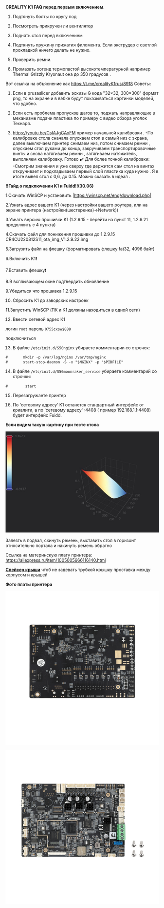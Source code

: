 **CREALITY K1 FAQ перед первым включением.**

1. Подтянуть болты по кругу под 

2. Посмотреть прикручен ли вентилятор 

3. Поднять стол перед включением 

4. Подтянуть пружину прижатия филомента. Если экструдер с светлой прокладкой ничего делать не нужно.

5. Проверить ремни.

6. Промазать хотенд термопастой высокотемпературной например Thermal Grizzly Kryonaut она до 350 градусов .

Вот ссылка на объяснение как 
https://t.me/crealityK1rus/8918
Советы: 

1. Если в prusaslicer добавить эскизы G кода
"32×32, 300×300" формат png, то на экране и в вэбке будут показываться картинки моделей, что удобно.
2. Если есть проблема пропусков шагов то, поджать направляющие в механизме подачи пластика по примеру с видео обзора уголок Технаря.

3. https://youtu.be/CsIAJgCAxFM пример начальной калибровки .
-По калибровке стола сначала опускаем стол в самый низ с экрана, далее выключаем принтер снимаем низ, потом снимаем ремни , опускаем стол руками до конца, закручиваем транспортировочные винты и снова натягиваем ремни , затягиваем натяжитель, выполняем калибровку. 
Готово ✔️ 
Для более точной калибровки:
-Смотрим значения и уже сверху где держится сам стол на винтах откручивает и подкладываем первый слой пластика куда нужно . Я в итоге вывел стол с 0,6, до 0.15. Можно сказать в идеал .


**‼️Гайд о подключении K1 и Fuidd‼️(30.06)**


1.Скачать WinSCP и установить |https://winscp.net/eng/download.php|

2.Узнать адрес вашего K1 (через настройки вашего роутера, или на экране принтера (настройки(шестеренка)->Network))

3.Узнать версию прошивки K1 (1.2.9.15 - перейти на пункт 11, 1.2.9.21 продолжить с 4 пункта)

4.Скачать файл для понижения прошивки до 1.2.9.15  CR4CU220812S11_ota_img_V1.2.9.22.img

5.Загрузить файл на флешку (форматировать флешку fat32, 4096 байт)

6.Включить K1❗️

7.Вставить флешку❗️

8.В всплывающем окне подтвердить обновление

9.Убедиться что прошивка 1.2.9.15

10. Сбросить К1 до заводских настроек

11.Запустить WinSCP (ПК и K1 должны находиться в одной сети)

12. Ввести сетевой адрес K1

 логин ```root```
 пароль ```0755cxsw$888```

 подключиться

13. В файле `/etc/init.d/S50nginx` убираете комментарии со строчек: 

```
#       mkdir -p /var/log/nginx /var/tmp/nginx
#       start-stop-daemon -S -x "$NGINX" -p "$PIDFILE"
```

14. В файле `/etc/init.d/S56moonraker_service` убираете комментарий со строчки:

`#        start`

15. Перезагружаете принтер

16. По 'сетевому адресу' K1 останется стандартный интерфейс от криалити, а по 'сетевому адресу' :4408 ( пример 192.168.1.1:4408) будет интерфейс Fuidd.

**Если видим такую картину при тесте стола**

![](table.jpg)

Залезть в подвал, скинуть ремень, выставить стол в горизонт относительно портала и накинуть ремень обратно

Ссылка на материнскую плату принтера: https://aliexpress.ru/item/1005005666116140.html


[**Спейсер крыши**](extender.zip) чтоб не задевать трубкой крышку проставка между корпусом и крышей

**Фото платы принтера**

![](plateform.jpg)

![](plateform1.jpg)
